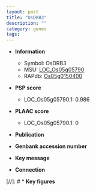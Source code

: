 ```yaml
---
layout: post
title: "OsDRB3"
description: ""
category: genes
tags: 
---
```


* **Information**  
    + Symbol: OsDRB3  
    + MSU: [LOC_Os05g05790](http://rice.plantbiology.msu.edu/cgi-bin/ORF_infopage.cgi?orf=LOC_Os05g05790)  
    + RAPdb: [Os05g0150400](http://rapdb.dna.affrc.go.jp/viewer/gbrowse_details/irgsp1?name=Os05g0150400)  

* **PSP score**  
    + LOC_Os05g05790.1: 0.986 

* **PLAAC score**  
    + LOC_Os05g05790.1: 0 

* **Publication**  

* **Genbank accession number**  

* **Key message**  

* **Connection**  

[//]: # * **Key figures**  


